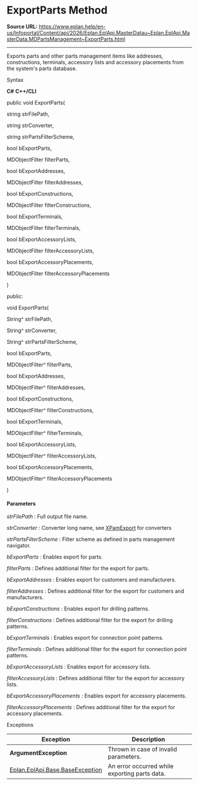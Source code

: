 # ExportParts Method

**Source URL:** https://www.eplan.help/en-us/Infoportal/Content/api/2026/Eplan.EplApi.MasterDatau~Eplan.EplApi.MasterData.MDPartsManagement~ExportParts.html

---

Exports parts and other parts management items like addresses, constructions, terminals, accessory lists and accessory placements from the system's parts database.

Syntax

**C#**
**C++/CLI**


public void ExportParts( 

   string strFilePath,

   string strConverter,

   string strPartsFilterScheme,

   bool bExportParts,

   MDObjectFilter filterParts,

   bool bExportAddresses,

   MDObjectFilter filterAddresses,

   bool bExportConstructions,

   MDObjectFilter filterConstructions,

   bool bExportTerminals,

   MDObjectFilter filterTerminals,

   bool bExportAccessoryLists,

   MDObjectFilter filterAccessoryLists,

   bool bExportAccessoryPlacements,

   MDObjectFilter filterAccessoryPlacements

)

public:

void ExportParts( 

   String^ strFilePath,

   String^ strConverter,

   String^ strPartsFilterScheme,

   bool bExportParts,

   MDObjectFilter^ filterParts,

   bool bExportAddresses,

   MDObjectFilter^ filterAddresses,

   bool bExportConstructions,

   MDObjectFilter^ filterConstructions,

   bool bExportTerminals,

   MDObjectFilter^ filterTerminals,

   bool bExportAccessoryLists,

   MDObjectFilter^ filterAccessoryLists,

   bool bExportAccessoryPlacements,

   MDObjectFilter^ filterAccessoryPlacements

)


#### Parameters

*strFilePath*
:   Full output file name.

*strConverter*
:   Converter long name, see [XPamExport](XPamExport.html) for converters

*strPartsFilterScheme*
:   Filter scheme as defined in parts management navigator.

*bExportParts*
:   Enables export for parts.

*filterParts*
:   Defines additional filter for the export for parts.

*bExportAddresses*
:   Enables export for customers and manufacturers.

*filterAddresses*
:   Defines additional filter for the export for customers and manufacturers.

*bExportConstructions*
:   Enables export for drilling patterns.

*filterConstructions*
:   Defines additional filter for the export for drilling patterns.

*bExportTerminals*
:   Enables export for connection point patterns.

*filterTerminals*
:   Defines additional filter for the export for connection point patterns.

*bExportAccessoryLists*
:   Enables export for accessory lists.

*filterAccessoryLists*
:   Defines additional filter for the export for accessory lists.

*bExportAccessoryPlacements*
:   Enables export for accessory placements.

*filterAccessoryPlacements*
:   Defines additional filter for the export for accessory placements.

Exceptions

| Exception | Description |
| --- | --- |
| **ArgumentException** | Thrown in case of invalid parameters. |
| [Eplan.EplApi.Base.BaseException](Eplan.EplApi.Baseu~Eplan.EplApi.Base.BaseException.html) | An error occurred while exporting parts data. |
